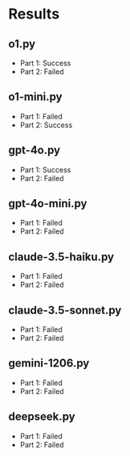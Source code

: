 # Results

## o1.py

- Part 1: Success
- Part 2: Failed

## o1-mini.py

- Part 1: Failed
- Part 2: Success

## gpt-4o.py

- Part 1: Success
- Part 2: Failed

## gpt-4o-mini.py

- Part 1: Failed
- Part 2: Failed

## claude-3.5-haiku.py

- Part 1: Failed
- Part 2: Failed

## claude-3.5-sonnet.py

- Part 1: Failed
- Part 2: Failed

## gemini-1206.py

- Part 1: Failed
- Part 2: Failed

## deepseek.py

- Part 1: Failed
- Part 2: Failed
